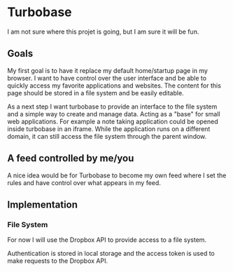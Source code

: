 # Turbobase

I am not sure where this projet is going, but I am sure it will be fun.

## Goals

My first goal is to have it replace my default home/startup page in my browser. I want to have control over the user interface and be able to quickly access my favorite applications and websites. The content for this page should be stored in a file system and be easily editable.

As a next step I want turbobase to provide an interface to the file system and a simple way to create and manage data. Acting as a "base" for small web applications. For example a note taking application could be opened inside turbobase in an iframe. While the application runs on a different domain, it can still access the file system through the parent window.

## A feed controlled by me/you

A nice idea would be for Turbobase to become my own feed
where I set the rules and have control over what appears in my feed.

## Implementation

### File System

For now I will use the Dropbox API to provide access to a file system.

Authentication is stored in local storage and the access token is used to make requests to the Dropbox API.

